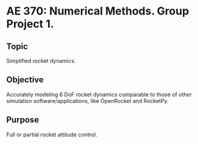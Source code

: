# AE 370: Numerical Methods. Group Project 1.

## Topic
Simplified rocket dynamics.

## Objective
Accurately modeling 6 DoF rocket dynamics comparable to those of other simulation software/applications, like OpenRocket and RocketPy.

## Purpose
Full or partial rocket attitude control.
